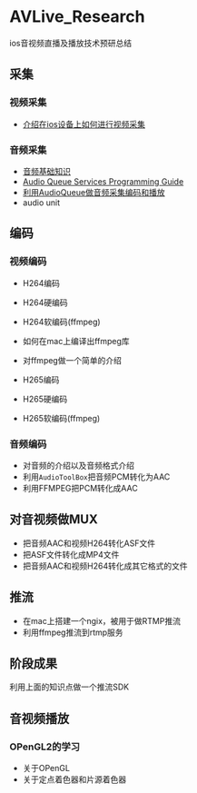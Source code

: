 # AVLive_Research
ios音视频直播及播放技术预研总结


## 采集 

### 视频采集 

* [介绍在ios设备上如何进行视频采集](https://juejin.im/post/5cdaee84e51d453a506b0f0f)


### 音频采集 

* [音频基础知识](https://juejin.im/post/5ced12e6f265da1b5d578bb5)
* [Audio Queue Services Programming Guide](https://juejin.im/post/5cdb8a88518825123570f4f3)
* [利用AudioQueue做音频采集编码和播放](https://juejin.im/post/5ced1568f265da1b6f4355b9)
* audio unit

## 编码 

### 视频编码

* H264编码 
* H264硬编码 
* H264软编码(ffmpeg)
 * 如何在mac上编译出ffmpeg库
 * 对ffmpeg做一个简单的介绍

* H265编码
* H265硬编码
* H265软编码(ffmpeg)

### 音频编码 

* 对音频的介绍以及音频格式介绍
* 利用`AudioToolBox`把音频PCM转化为AAC
* 利用FFMPEG把PCM转化成AAC

## 对音视频做MUX 

* 把音频AAC和视频H264转化ASF文件
* 把ASF文件转化成MP4文件
* 把音频AAC和视频H264转化成其它格式的文件

## 推流 

* 在mac上搭建一个ngix，被用于做RTMP推流
* 利用ffmpeg推流到rtmp服务 

## 阶段成果
利用上面的知识点做一个推流SDK 


## 音视频播放 

### OPenGL2的学习 
  * 关于OPenGL
  * 关于定点着色器和片源着色器





